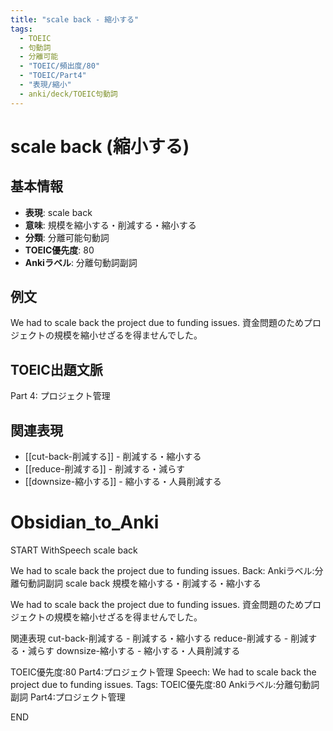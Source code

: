 ```yaml
---
title: "scale back - 縮小する"
tags:
  - TOEIC
  - 句動詞
  - 分離可能
  - "TOEIC/頻出度/80"
  - "TOEIC/Part4"
  - "表現/縮小"
  - anki/deck/TOEIC句動詞
---
```


# scale back (縮小する)

## 基本情報
- **表現**: scale back
- **意味**: 規模を縮小する・削減する・縮小する
- **分類**: 分離可能句動詞
- **TOEIC優先度**: 80
- **Ankiラベル**: 分離句動詞副詞

## 例文
We had to scale back the project due to funding issues.
資金問題のためプロジェクトの規模を縮小せざるを得ませんでした。

## TOEIC出題文脈
Part 4: プロジェクト管理

## 関連表現
- [[cut-back-削減する]] - 削減する・縮小する
- [[reduce-削減する]] - 削減する・減らす
- [[downsize-縮小する]] - 縮小する・人員削減する

# Obsidian_to_Anki
START
WithSpeech
scale back

We had to scale back the project due to funding issues.
Back: 
Ankiラベル:分離句動詞副詞
scale back
規模を縮小する・削減する・縮小する

We had to scale back the project due to funding issues.
資金問題のためプロジェクトの規模を縮小せざるを得ませんでした。

関連表現
cut-back-削減する - 削減する・縮小する
reduce-削減する - 削減する・減らす
downsize-縮小する - 縮小する・人員削減する

TOEIC優先度:80
Part4:プロジェクト管理
Speech: We had to scale back the project due to funding issues.
Tags: TOEIC優先度:80 Ankiラベル:分離句動詞副詞 Part4:プロジェクト管理
<!--ID: 1750507106746-->
END

